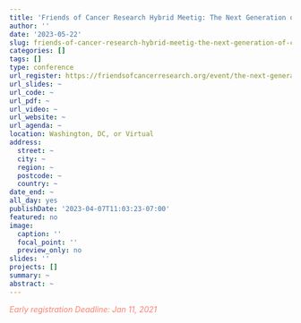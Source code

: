 ```yaml
---
title: 'Friends of Cancer Research Hybrid Meetig: The Next Generation of Cellular Therapies: A Blueprint to Accelerate Development'
author: ''
date: '2023-05-22'
slug: friends-of-cancer-research-hybrid-meetig-the-next-generation-of-cellular-therapies-a-blueprint-to-accelerate-development
categories: []
tags: []
type: conference
url_register: https://friendsofcancerresearch.org/event/the-next-generation-of-cellular-therapies-a-blueprint-to-accelerate-development/
url_slides: ~
url_code: ~
url_pdf: ~
url_video: ~
url_website: ~
url_agenda: ~
location: Washington, DC, or Virtual 
address:
  street: ~
  city: ~
  region: ~
  postcode: ~
  country: ~
date_end: ~
all_day: yes
publishDate: '2023-04-07T11:03:23-07:00'
featured: no
image:
  caption: ''
  focal_point: ''
  preview_only: no
slides: ''
projects: []
summary: ~
abstract: ~
---
```

<span style="color: salmon;">*Early registration Deadline: Jan 11, 2021*</span>

<!--more-->
